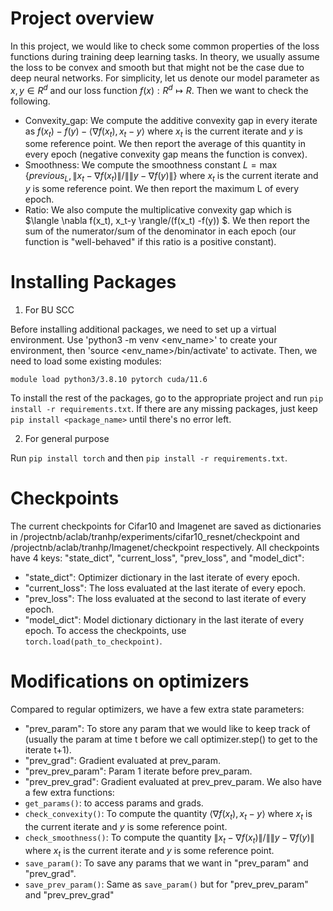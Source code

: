 # Project overview
In this project, we would like to check some common properties of the loss functions during training deep learning tasks. In theory, we usually assume the loss to be convex and smooth but that might not be the case due to deep neural networks. For simplicity, let us denote our model parameter as $x,y \in R^d$ and our loss function $f(x): R^d \mapsto R$. Then we want to check the following.
+ Convexity_gap: We compute the additive convexity gap in every iterate as $f(x_t) -f(y) - \langle \nabla f(x_t), x_t-y  \rangle$ where $x_t$ is the current iterate and $y$ is some reference point. We then report the average of this quantity in every epoch (negative convexity gap means the function is convex).
+ Smoothness:  We compute the smoothness constant $L= \max\{previous_L, \|x_t -\nabla f(x_t)\|/\| \|y -\nabla f(y)\|\}$ where $x_t$ is the current iterate and $y$ is some reference point. We then report the maximum L of every epoch.
+ Ratio: We also compute the multiplicative convexity gap which is $\langle \nabla f(x_t), x_t-y  \rangle/(f(x_t) -f(y)) $. We then report the sum of the numerator/sum of the denominator in each epoch (our function is "well-behaved" if this ratio is a positive constant).
# Installing Packages
1. For BU SCC
   
Before installing additional packages, we need to set up a virtual environment. Use 'python3 -m venv <env_name>' to create your environment, then 'source <env_name>/bin/activate' to activate.
Then, we need to load some existing modules:
```python3
module load python3/3.8.10 pytorch cuda/11.6
```
To install the rest of the packages, go to the appropriate project and run `pip install -r requirements.txt`. If there are any missing packages, just keep `pip install <package_name>` until there's no error left. 

2. For general purpose
   
Run `pip install torch` and then `pip install -r requirements.txt`.
# Checkpoints
The current checkpoints for Cifar10 and Imagenet are saved as dictionaries in /projectnb/aclab/tranhp/experiments/cifar10_resnet/checkpoint and /projectnb/aclab/tranhp/Imagenet/checkpoint respectively. All checkpoints have 4 keys: "state_dict", "current_loss", "prev_loss", and "model_dict":
+  "state_dict": Optimizer dictionary in the last iterate of every epoch.
+ "current_loss": The loss evaluated at the last iterate of every epoch.
+ "prev_loss": The loss evaluated at the second to last iterate of every epoch.
+ "model_dict": Model dictionary dictionary in the last iterate of every epoch.
To access the checkpoints, use `torch.load(path_to_checkpoint)`.
# Modifications on optimizers
Compared to regular optimizers, we have a few extra state parameters:
+ "prev_param": To store any param that we would like to keep track of (usually the param at time t before we call optimizer.step() to get to the iterate t+1).
+ "prev_grad": Gradient evaluated at prev_param.
+  "prev_prev_param": Param 1 iterate before prev_param.
+  "prev_prev_grad": Gradient evaluated at prev_prev_param.
We also have a few extra functions:
+ `get_params()`: to access params and grads.
+  `check_convexity()`: To compute the quantity $\langle \nabla f(x_t), x_t-y  \rangle$ where $x_t$ is the current iterate and $y$ is some reference point.
+  `check_smoothness()`: To compute the quantity $\|x_t -\nabla f(x_t)\|/\| \|y -\nabla f(y)\|$ where $x_t$ is the current iterate and $y$ is some reference point.
+  `save_param()`: To save any params that we want in "prev_param" and "prev_grad".
+  `save_prev_param()`: Same as `save_param()` but for "prev_prev_param" and "prev_prev_grad"
